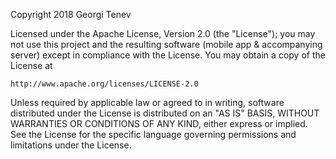 Copyright 2018 Georgi Tenev

Licensed under the Apache License, Version 2.0 (the "License");
you may not use this project and the resulting software (mobile app & accompanying server) except in compliance with the License.
You may obtain a copy of the License at

    http://www.apache.org/licenses/LICENSE-2.0

Unless required by applicable law or agreed to in writing, software
distributed under the License is distributed on an "AS IS" BASIS,
WITHOUT WARRANTIES OR CONDITIONS OF ANY KIND, either express or implied.
See the License for the specific language governing permissions and
limitations under the License.